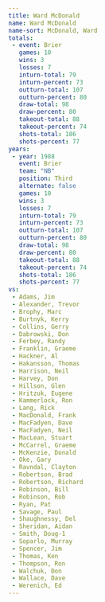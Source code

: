 ```yaml
---
title: Ward McDonald
name: Ward McDonald
name-sort: McDonald, Ward
totals:
 - event: Brier
   games: 10
   wins: 3
   losses: 7
   inturn-total: 79
   inturn-percent: 73
   outturn-total: 107
   outturn-percent: 80
   draw-total: 98
   draw-percent: 80
   takeout-total: 88
   takeout-percent: 74
   shots-total: 186
   shots-percent: 77
years:
 - year: 1988
   event: Brier
   team: "NB"
   position: Third
   alternate: false
   games: 10
   wins: 3
   losses: 7
   inturn-total: 79
   inturn-percent: 73
   outturn-total: 107
   outturn-percent: 80
   draw-total: 98
   draw-percent: 80
   takeout-total: 88
   takeout-percent: 74
   shots-total: 186
   shots-percent: 77
vs:
 - Adams, Jim
 - Alexander, Trevor
 - Brophy, Marc
 - Burtnyk, Kerry
 - Collins, Gerry
 - Dabrowski, Don
 - Ferbey, Randy
 - Franklin, Graeme
 - Hackner, Al
 - Hakansson, Thomas
 - Harrison, Neil
 - Harvey, Don
 - Hillson, Glen
 - Hritzuk, Eugene
 - Kammerlock, Ron
 - Lang, Rick
 - MacDonald, Frank
 - MacFadyen, Dave
 - MacFadyen, Neil
 - MacLean, Stuart
 - McCarrel, Graeme
 - McKenzie, Donald
 - Oke, Gary
 - Ravndal, Clayton
 - Robertson, Brad
 - Robertson, Richard
 - Robinson, Bill
 - Robinson, Rob
 - Ryan, Pat
 - Savage, Paul
 - Shaughnessy, Del
 - Sheridan, Aidan
 - Smith, Doug-1
 - Soparlo, Murray
 - Spencer, Jim
 - Thomas, Ken
 - Thompson, Ron
 - Walchuk, Don
 - Wallace, Dave
 - Werenich, Ed
---
```

